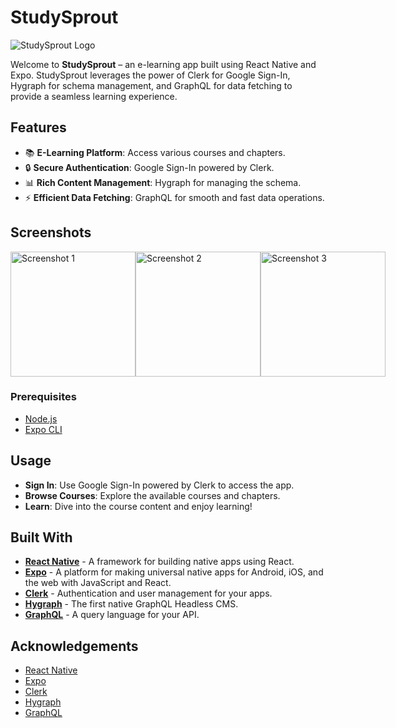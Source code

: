 # StudySprout

![StudySprout Logo](https://github.com/user-attachments/assets/7790aab7-51aa-44c0-b0e3-78eec55a20d5)

Welcome to **StudySprout** – an e-learning app built using React Native and Expo. StudySprout leverages the power of Clerk for Google Sign-In, Hygraph for schema management, and GraphQL for data fetching to provide a seamless learning experience.

## Features

- 📚 **E-Learning Platform**: Access various courses and chapters.
- 🔒 **Secure Authentication**: Google Sign-In powered by Clerk.
- 📊 **Rich Content Management**: Hygraph for managing the schema.
- ⚡ **Efficient Data Fetching**: GraphQL for smooth and fast data operations.

## Screenshots

<div style="display:flex; justify-content:space-around;">
  <img src="https://github.com/user-attachments/assets/041b213a-7643-45a1-bcda-2729a44a40c8" alt="Screenshot 1" width="200" />
  <img src="https://github.com/user-attachments/assets/2f602224-9e44-4c5e-995c-e919a9d5b79a" alt="Screenshot 2" width="200" />
  <img src="https://github.com/user-attachments/assets/1691a429-db12-481a-85c6-e3668036b5d7" alt="Screenshot 3" width="200" />
</div>

### Prerequisites

- [Node.js](https://nodejs.org/)
- [Expo CLI](https://docs.expo.dev/get-started/installation/)

## Usage

- **Sign In**: Use Google Sign-In powered by Clerk to access the app.
- **Browse Courses**: Explore the available courses and chapters.
- **Learn**: Dive into the course content and enjoy learning!

## Built With

- **[React Native](https://reactnative.dev/)** - A framework for building native apps using React.
- **[Expo](https://expo.dev/)** - A platform for making universal native apps for Android, iOS, and the web with JavaScript and React.
- **[Clerk](https://clerk.dev/)** - Authentication and user management for your apps.
- **[Hygraph](https://hygraph.com/)** - The first native GraphQL Headless CMS.
- **[GraphQL](https://graphql.org/)** - A query language for your API.


## Acknowledgements

- [React Native](https://reactnative.dev/)
- [Expo](https://expo.dev/)
- [Clerk](https://clerk.dev/)
- [Hygraph](https://hygraph.com/)
- [GraphQL](https://graphql.org/)
